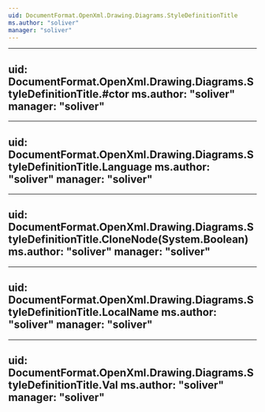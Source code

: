 ```yaml
---
uid: DocumentFormat.OpenXml.Drawing.Diagrams.StyleDefinitionTitle
ms.author: "soliver"
manager: "soliver"
---
```


---
uid: DocumentFormat.OpenXml.Drawing.Diagrams.StyleDefinitionTitle.#ctor
ms.author: "soliver"
manager: "soliver"
---

---
uid: DocumentFormat.OpenXml.Drawing.Diagrams.StyleDefinitionTitle.Language
ms.author: "soliver"
manager: "soliver"
---

---
uid: DocumentFormat.OpenXml.Drawing.Diagrams.StyleDefinitionTitle.CloneNode(System.Boolean)
ms.author: "soliver"
manager: "soliver"
---

---
uid: DocumentFormat.OpenXml.Drawing.Diagrams.StyleDefinitionTitle.LocalName
ms.author: "soliver"
manager: "soliver"
---

---
uid: DocumentFormat.OpenXml.Drawing.Diagrams.StyleDefinitionTitle.Val
ms.author: "soliver"
manager: "soliver"
---
